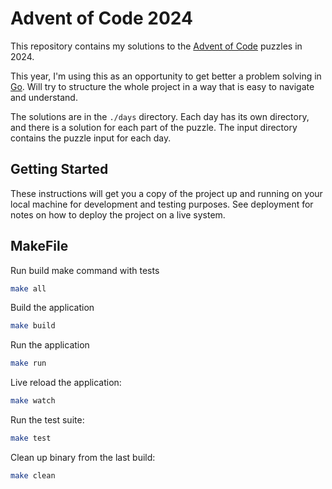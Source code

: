# Advent of Code 2024

This repository contains my solutions to the
[Advent of Code](https://adventofcode.com/) puzzles in 2024.

This year, I'm using this as an opportunity to get better a problem solving in
[Go](https://go.dev/). Will try to structure the whole project in a way that is
easy to navigate and understand.

The solutions are in the `./days` directory. Each day has its own directory, and
there is a solution for each part of the puzzle. The input directory contains
the puzzle input for each day.

## Getting Started

These instructions will get you a copy of the project up and running on your
local machine for development and testing purposes. See deployment for notes on
how to deploy the project on a live system.

## MakeFile

Run build make command with tests

```bash
make all
```

Build the application

```bash
make build
```

Run the application

```bash
make run
```

Live reload the application:

```bash
make watch
```

Run the test suite:

```bash
make test
```

Clean up binary from the last build:

```bash
make clean
```
